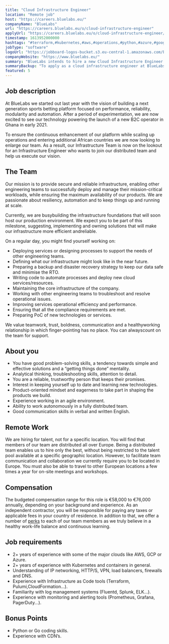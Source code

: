 ```yaml
---
title: "Cloud Infrastructure Engineer"
location: "Remote job"
host: "https://careers.bluelabs.eu/"
companyName: "BlueLabs"
url: "https://careers.bluelabs.eu/o/cloud-infrastructure-engineer"
applyUrl: "https://careers.bluelabs.eu/o/cloud-infrastructure-engineer/c/new"
timestamp: 1613952000000
hashtags: "#terraform,#kubernetes,#aws,#operations,#python,#azure,#googlecloud,#management,#ui/ux,#elasticsearch"
jobType: "software"
logoUrl: "https://jobboard-logos-bucket.s3.eu-central-1.amazonaws.com/bluelabs"
companyWebsite: "https://www.bluelabs.eu/"
summary: "BlueLabs intends to hire a new Cloud Infrastructure Engineer. If you have 2+ years of experience with some of the major clouds like AWS, GCP or Azure, consider applying."
summaryBackup: "To apply as a cloud infrastructure engineer at BlueLabs, you preferably need to have some knowledge of: #operations, #python, #terraform."
featured: 5
---
```


## Job description

At BlueLabs we started out last year with the vision of building a next generation sports betting platform focused on performance, reliability, modularity and automation. After a period of experimentation, we are now excited to see our technology powering the launch of a new B2C operator in Ghana in early 2021.

To ensure the continuous enhancement of our platform while scaling up operations and entering additional African countries we are now looking to enlarge our team. As a result, our Infrastructure Team is now on the lookout for an Infrastructure Engineer who wants to join our distributed team and help us execute our vision.

## The Team

Our mission is to provide secure and reliable infrastructure, enabling other engineering teams to successfully deploy and manage their mission-critical workloads, while ensuring the maximum availability of our products. We are passionate about resiliency, automation and to keep things up and running at scale.

Currently, we are busybuilding the infrastructure foundations that will soon host our production environment. We expect you to be part of this milestone, suggesting, implementing and owning solutions that will make our infrastructure more efficient andreliable.

On a regular day, you might find yourself working on:

*   Deploying services or designing processes to support the needs of other engineering teams.
*   Defining what our infrastructure might look like in the near future.
*   Preparing a backup and disaster recovery strategy to keep our data safe and minimise the RTO.
*   Writing code to automate processes and deploy new cloud services/resources.
*   Maintaining the core infrastructure of the company.
*   Working with other engineering teams to troubleshoot and resolve operational issues.
*   Improving services operational efficiency and performance.
*   Ensuring that all the compliance requirements are met.
*   Preparing PoC of new technologies or services.

We value teamwork, trust, boldness, communication and a healthyworking relationship in which finger-pointing has no place. You can alwayscount on the team for support.

## About you

*   You have good problem-solving skills, a tendency towards simple and effective solutions and a “getting things done” mentality.
*   Analytical thinking, troubleshooting skills, attention to detail.
*   You are a reliable, trustworthy person that keeps their promises.
*   Interest in keeping yourself up to date and learning new technologies.
*   Product-oriented mindset and eagerness to take part in shaping the products we build.
*   Experience working in an agile environment.
*   Ability to work autonomously in a fully distributed team.
*   Good communication skills in verbal and written English.

## Remote Work

We are hiring for talent, not for a specific location. You will find that members of our team are distributed all over Europe. Being a distributed team enables us to hire only the best, without being restricted to the talent pool available at a specific geographic location. However, to facilitate team communication and collaboration we currently require you to be located in Europe. You must also be able to travel to other European locations a few times a year for on-site meetings and workshops.

## Compensation

The budgeted compensation range for this role is €58,000 to €76,000 annually, depending on your background and experience. As an independent contractor, you will be responsible for paying any taxes or applicable fees in your country of residence. In addition to that, we offer a number of [perks](https://careers.bluelabs.eu/#section-127563) to each of our team members as we truly believe in a healthy work-life balance and continuous learning.

## Job requirements

*   2+ years of experience with some of the major clouds like AWS, GCP or Azure.
*   2+ years of experience with Kubernetes and containers in general.
*   Understanding of IP networking, HTTP/S, VPN, load balancers, firewalls and DNS.
*   Experience with Infrastructure as Code tools (Terraform, Pulumi,CloudFormation...).
*   Familiarity with log management systems (Fluentd, Splunk, ELK...).
*   Experience with monitoring and alerting tools (Prometheus, Grafana, PagerDuty...).

## Bonus Points

*   Python or Go coding skills.
*   Experience with CDN’s.
